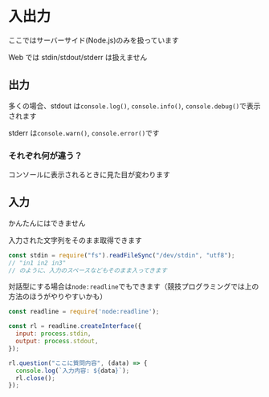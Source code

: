 # 入出力

ここではサーバーサイド(Node.js)のみを扱っています

Web では stdin/stdout/stderr は扱えません

## 出力

多くの場合、stdout は`console.log()`, `console.info()`, `console.debug()`で表示されます

stderr は`console.warn()`, `console.error()`です

### それぞれ何が違う？

コンソールに表示されるときに見た目が変わります

## 入力

かんたんにはできません

入力された文字列をそのまま取得できます

```javascript
const stdin = require("fs").readFileSync("/dev/stdin", "utf8");
// "in1 in2 in3"
// のように、入力のスペースなどもそのまま入ってきます
```

対話型にする場合は`node:readline`でもできます（競技プログラミングでは上の方法のほうがやりやすいかも）

```javascript
const readline = require('node:readline');

const rl = readline.createInterface({
  input: process.stdin,
  output: process.stdout,
});

rl.question("ここに質問内容", (data) => {
  console.log(`入力内容: ${data}`);
  rl.close();
});
```
